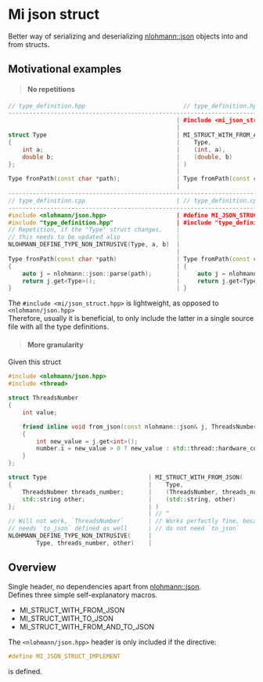# Mi json struct
Better way of serializing and deserializing [nlohmann::json](https://github.com/nlohmann/json) objects into and from structs.

## Motivational examples

>#### No repetitions
```cpp
// type_definition.hpp                            // type_definition.hpp
--------------------------------------------------------------------------------------------
                                                | #include <mi_json_struct.hpp>
                                                |
struct Type                                     | MI_STRUCT_WITH_FROM_AND_TO_JSON(
{                                               |    Type,
    int a;                                      |    (int, a),
    double b;                                   |    (double, b)
};                                              | )
                                                |
Type fronPath(const char *path);                | Type fromPath(const char *path);
                                                |
---------------------------------------------------------------------------------------------
// type_definition.cpp                          | // type_definition.cpp
---------------------------------------------------------------------------------------------
#include <nlohmann/json.hpp>                    | #define MI_JSON_STRUCT_IMPLEMENT
#include "type_definition.hpp"                  | #include "type_definition.hpp"
// Repetition, if the "Type" struct changes,    | 
// this needs to be updated also                |
NLOHMANN_DEFINE_TYPE_NON_INTRUSIVE(Type, a, b)  | 
                                                |
Type fronPath(const char *path)                 | Type fromPath(const char* path)
{                                               | {
    auto j = nlohmann::json::parse(path);       |     auto j = nlohmann::json::parse(path);
    return j.get<Type>();                       |     return j.get<Type>();
}                                               | }
```
The `#include <mi/json_struct.hpp>` is lightweight, as opposed to `<nlohmann/json.hpp>`\
Therefore, usually it is beneficial, to only include the latter in a single source file with all the type definitions.

>#### More granularity
Given this struct 
```cpp
#include <nlohmann/json.hpp>
#include <thread>

struct ThreadsNumber
{
    int value;

    friend inline void from_json(const nlohmann::json& j, ThreadsNumber& number)
    {
        int new_value = j.get<int>();
        number.i = new_value > 0 ? new_value : std::thread::hardware_concurrency();
    }
};
```
```cpp
struct Type                             | MI_STRUCT_WITH_FROM_JSON(
{                                       |    Type,
    ThreadsNubmer threads_number;       |    (ThreadsNumber, threads_number),
    std::string other;                  |    (std::string, other)
};                                      | )
                                        | // ^
// Will not work, `ThreadsNumber`       | // Works perfectly fine, because we
// needs `to_json` defined as well      | // do not need `to_json`
NLOHMANN_DEFINE_TYPE_NON_INTRUSIVE(     | 
        Type, threads_number, other)    | 
```

## Overview
Single header, no dependencies apart from [nlohmann::json](https://github.com/nlohmann/json).\
Defines three simple self-explanatory macros.
- MI_STRUCT_WITH_FROM_JSON
- MI_STRUCT_WITH_TO_JSON
- MI_STRUCT_WITH_FROM_AND_TO_JSON

The `<nlohmann/json.hpp>` header is only included if the directive:
```cpp
#define MI_JSON_STRUCT_IMPLEMENT
```
is defined.
